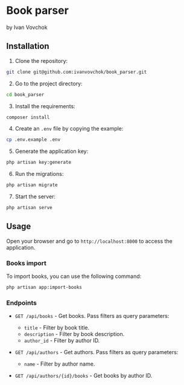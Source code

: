 # Book parser
by Ivan Vovchok

## Installation

1. Clone the repository:
```bash
git clone git@github.com:ivanvovchok/book_parser.git
```
2. Go to the project directory:
```bash
cd book_parser
```
3. Install the requirements:
```bash
composer install
```
4. Create an `.env` file by copying the example:
```bash
cp .env.example .env
```
5. Generate the application key:
```bash
php artisan key:generate
```
6. Run the migrations:
```bash
php artisan migrate
```
7. Start the server:
```bash
php artisan serve
```

## Usage
Open your browser and go to `http://localhost:8000` to access the application.

### Books import
To import books, you can use the following command:
```bash
php artisan app:import-books
```

### Endpoints

- `GET /api/books` - Get books. Pass filters as query parameters:
  - `title` - Filter by book title.
  - `description` - Filter by book description.
  - `author_id` - Filter by author ID.

- `GET /api/authors` - Get authors. Pass filters as query parameters:
  - `name` - Filter by author name.
  
- `GET /api/authors/{id}/books` - Get books by author ID.
